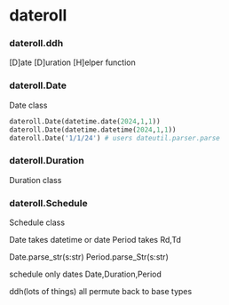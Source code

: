 # dateroll


### dateroll.ddh
[D]ate [D]uration [H]elper  function

### dateroll.Date
Date class

```python
dateroll.Date(datetime.date(2024,1,1))
dateroll.Date(datetime.datetime(2024,1,1))
dateroll.Date('1/1/24') # users dateutil.parser.parse
```



### dateroll.Duration
Duration class

### dateroll.Schedule
Schedule class

Date takes datetime or date
Period takes Rd,Td

Date.parse_str(s:str)
Period.parse_Str(s:str)

schedule only dates Date,Duration,Period

ddh(lots of things)
all permute back to base types